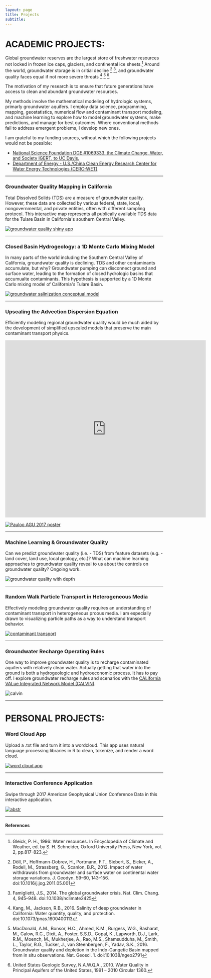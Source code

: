 ```yaml
---
layout: page
title: Projects
subtitle: 
---
```


# ACADEMIC PROJECTS:

Global groundwater reserves are the largest store of freshwater resources not locked in frozen ice caps, glaciers, and continental ice sheets.[^fn1] Around the world, groundwater storage is in critial decline [^fn2] [^fn3], and groundwater quality faces equal if not more severe threats [^fn4] [^fn5] [^fn6]. 

The motivation of my research is to ensure that future generations have access to clean and abundant groundwater resources. 

My methods involve the mathematical modeling of hydrologic systems, primarly groundwater aquifers. I employ data science, programming, mapping, geostatistics, numerical flow and contaminant transport modeling, and machine learning to explore how to model groundwater systems, make predictions, and manage for best outcomes. Where conventional methods fail to address emergent problems, I develop new ones.

I am grateful to my funding sources, without which the following projects would not be possible:
* [National Science Foundation DGE #1069333, the Climate Change, Water, and Society IGERT, to UC Davis.](http://ccwas.ucdavis.edu/)
* [Department of Energy - U.S./China Clean Energy Research Center for Water Energy Technologies (CERC-WET)](https://cerc-wet.berkeley.edu/)

***

### Groundwater Quality Mapping in California
Total Dissolved Solids (TDS) are a measure of groundwater quality. However, these data are collected by various federal, state, local, nongovernmental, and private entities, often with different sampling protocol. This interactive map represents all publically available TDS data for the Tulare Basin in California's southern Central Valley.
 
[![groundwater quality shiny app](/img/tds_app.png)](https://richpauloo.shinyapps.io/tds_leaflet/)

***
### Closed Basin Hydrogeology: a 1D Monte Carlo Mixing Model
In many parts of the world including the Southern Central Valley of California, groundwater quality is declining. TDS and other contaminants accumulate, but why? Groundwater pumping can disconnect ground and surface water, leading to the formation of closed hydrologic basins that accumualte contaminants. This hypothesis is supported by a 1D Monte Carlo mixing model of California's Tulare Basin.

[![groundwater salinization conceptual model](img/gw_sal.png)](https://github.com/richpauloo/Monte-Carlo-Mixing-Model)

***
### Upscaling the Advection Dispersion Equation
Efficiently modeling regional groundwater quality would be much aided by the development of simplified upscaled models that preserve the main contaminant transport physics.  

<p align="center"><iframe allowFullScreen frameborder="0" height="564" mozallowfullscreen src="https://player.vimeo.com/video/252802213" webkitAllowFullScreen width="640"></iframe></p>

[![Pauloo AGU 2017 poster](img/agu_2017.png)](https://github.com/richpauloo/richpauloo.github.io/blob/master/img/agu_pauloo_2017_small.pdf)

***
### Machine Learning & Groundwater Quality
Can we predict groundwater quality (i.e. - TDS) from feature datasets (e.g. - land cover, land use, local geology, etc.)? What can machine learning approaches to groundwater quality reveal to us about the controls on groundwater quality? Ongoing work.

![groundwater quality with depth](img/gw_qual.png)

***
### Random Walk Particle Transport in Heterogeneous Media

Effectively modeling groundwater quality requires an understanding of contaminant transport in heterogeneous proous media. I am especially drawn to visualizing particle paths as a way to understand transport behavior.

[![contaminant transport](img/con_trans.png)](http://rpubs.com/richpauloo/rand_walk)

***
### Groundwater Recharge Operating Rules

One way to improve groundwater quality is to recharge contaminated aquifers with relatively clean water. Actually getting that water into the ground is both a hydrogeologic and hydroeconomic process. It has to pay off. I explore groundwater recharge rules and scenarios with the [CALifornia VALue Integrated Network Model (CALVIN)](https://calvin.ucdavis.edu/node).

![calvin](img/cal.png)


***
# PERSONAL PROJECTS:

### Word Cloud App
Upload a .txt file and turn it into a wordcloud. This app uses natural language processing libraries in R to clean, tokenize, and render a word cloud.

[![word cloud app](img/wc_app.png)](https://richpauloo.shinyapps.io/word_cloud_app/)

***
### Interactive Conference Application 
Swipe through 2017 American Geophysical Union Conference Data in this interactive application.

[![abstr](img/abstr.png)](https://richpauloo.shinyapps.io/abstr/)


***
#### References

[^fn1]: Gleick, P. H., 1996: Water resources. In Encyclopedia of Climate and Weather, ed. by S. H. Schneider, Oxford University Press, New York, vol. 2, pp.817-823.

[^fn2]: Döll, P., Hoffmann-Dobrev, H., Portmann, F.T., Siebert, S., Eicker, A., Rodell, M., Strassberg, G., Scanlon, B.R., 2012. Impact of water withdrawals from groundwater and surface water on continental water storage variations. J. Geodyn. 59–60, 143–156. doi:10.1016/j.jog.2011.05.001

[^fn3]: Famiglietti, J.S., 2014. The global groundwater crisis. Nat. Clim. Chang. 4, 945–948. doi:10.1038/nclimate2425

[^fn4]: Kang, M., Jackson, R.B., 2016. Salinity of deep groundwater in California: Water quantity, quality, and protection. doi:10.1073/pnas.1600400113

[^fn5]: MacDonald, A.M., Bonsor, H.C., Ahmed, K.M., Burgess, W.G., Basharat, M., Calow, R.C., Dixit, A., Foster, S.S.D., Gopal, K., Lapworth, D.J., Lark, R.M., Moench, M., Mukherjee, A., Rao, M.S., Shamsudduha, M., Smith, L., Taylor, R.G., Tucker, J., van Steenbergen, F., Yadav, S.K., 2016. Groundwater quality and depletion in the Indo-Gangetic Basin mapped from in situ observations. Nat. Geosci. 1. doi:10.1038/ngeo2791

[^fn6]: United States Geologic Survey, N.A.W.Q.A., 2010. Water Quality in Principal Aquifers of the United States, 1991 – 2010 Circular 1360.